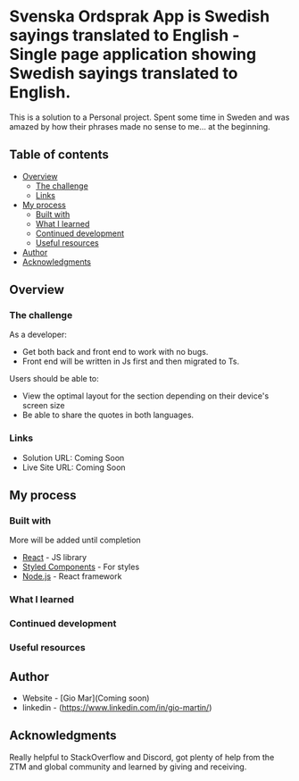 # Svenska Ordsprak App is Swedish sayings translated to English - Single page application showing Swedish sayings translated to English.

This is a solution to a Personal project. Spent some time in Sweden and was amazed by how their phrases made no sense to me... at the beginning. 

## Table of contents

- [Overview](#overview)
  - [The challenge](#the-challenge)
  - [Links](#links)
- [My process](#my-process)
  - [Built with](#built-with)
  - [What I learned](#what-i-learned)
  - [Continued development](#continued-development)
  - [Useful resources](#useful-resources)
- [Author](#author)
- [Acknowledgments](#acknowledgments)


## Overview

### The challenge

As a developer: 
- Get both back and front end to work with no bugs. 
- Front end will be written in Js first and then migrated to Ts.

Users should be able to:

- View the optimal layout for the section depending on their device's screen size
- Be able to share the quotes in both languages. 


### Links

- Solution URL: Coming Soon
- Live Site URL: Coming Soon

## My process



### Built with
More will be added until completion

- [React](https://reactjs.org/) - JS library
- [Styled Components](https://styled-components.com/) - For styles
- [Node.js](https://nodejs.org/) - React framework


### What I learned




### Continued development


### Useful resources



## Author

- Website - [Gio Mar](Coming soon)
- linkedin - (https://www.linkedin.com/in/gio-martin/)


## Acknowledgments

Really helpful to StackOverflow and Discord, got plenty of help from the ZTM and global community and learned by giving and receiving. 
